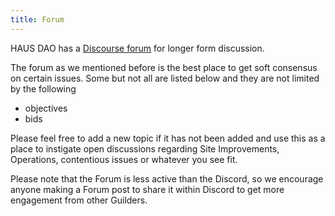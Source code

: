 ```yaml
---
title: Forum
---
```


HAUS DAO has a [Discourse forum](https://forum.daohaus.club/) for longer form discussion.
 
The forum as we mentioned before is the best place to get soft consensus on certain issues.  Some but not all are listed below and they are not limited by the following
- objectives
- bids

Please feel free to add a new topic if it has not been added and use this as a place to instigate open discussions regarding Site Improvements, Operations, contentious issues or whatever you see fit.
 
Please note that the Forum is less active than the Discord, so we encourage anyone making a Forum post to share it within Discord to get more engagement from other Guilders.
